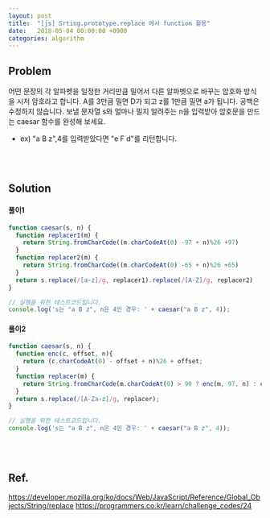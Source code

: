 ```yaml
---
layout: post
title:  "[js] Srting.prototype.replace 에서 function 활용"
date:   2018-05-04 00:00:00 +0900
categories: algorithm
---
```

Problem
---
어떤 문장의 각 알파벳을 일정한 거리만큼 밀어서 다른 알파벳으로 바꾸는 암호화 방식을 시저 암호라고 합니다.
A를 3만큼 밀면 D가 되고 z를 1만큼 밀면 a가 됩니다. 공백은 수정하지 않습니다.
보낼 문자열 s와 얼마나 밀지 알려주는 n을 입력받아 암호문을 만드는 caesar 함수를 완성해 보세요.
* ex) "a B z",4를 입력받았다면 "e F d"를 리턴합니다.


<br/>
<br/>


Solution
---
#### 풀이1
```js
function caesar(s, n) {
  function replacer1(m) {
    return String.fromCharCode((m.charCodeAt(0) -97 + n)%26 +97)
  }
  function replacer2(m) {
    return String.fromCharCode((m.charCodeAt(0) -65 + n)%26 +65)
  }  
  return s.replace(/[a-z]/g, replacer1).replace(/[A-Z]/g, replacer2)
}

// 실행을 위한 테스트코드입니다.
console.log('s는 "a B z", n은 4인 경우: ' + caesar("a B z", 4));
```

#### 풀이2
```js
function caesar(s, n) {
  function enc(c, offset, n){
    return (c.charCodeAt(0) - offset + n)%26 + offset;
  }
  function replacer(m) {
    return String.fromCharCode(m.charCodeAt(0) > 90 ? enc(m, 97, n) : enc(m, 65, n));
  }
  return s.replace(/[A-Za-z]/g, replacer);
}

// 실행을 위한 테스트코드입니다.
console.log('s는 "a B z", n은 4인 경우: ' + caesar("a B z", 4));
```

<br/>
<br/>



Ref.
---
<https://developer.mozilla.org/ko/docs/Web/JavaScript/Reference/Global_Objects/String/replace>
<https://programmers.co.kr/learn/challenge_codes/24>

